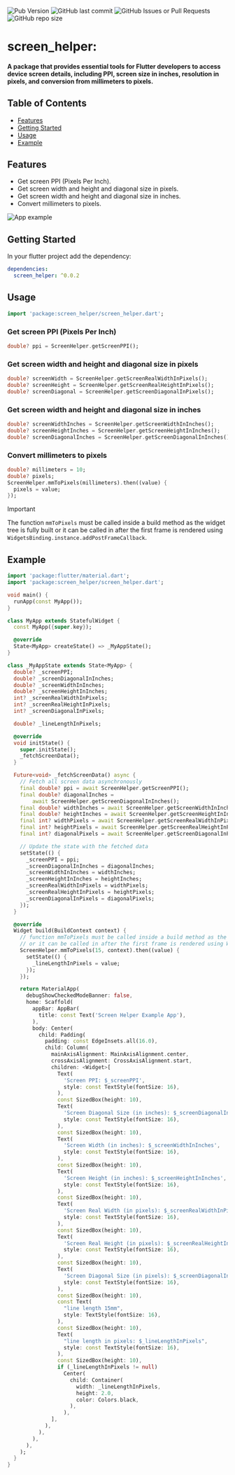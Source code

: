
![Pub Version](https://img.shields.io/pub/v/screen_helper?style=plastic)
![GitHub last commit](https://img.shields.io/github/last-commit/TOZXII/screen_helper?style=plastic)
![GitHub Issues or Pull Requests](https://img.shields.io/github/issues/TOZXII/screen_helper?style=plastic&label=Github%20Issues)
![GitHub repo size](https://img.shields.io/github/repo-size/TOZXII/screen_helper?style=plastic)



# screen_helper:


####  A package that provides essential tools for Flutter developers to access device screen details, including PPI, screen size in inches, resolution in pixels, and conversion from millimeters to pixels.

## Table of Contents
- [Features](#-features)
- [Getting Started](#-getting-Started)
- [Usage](#-usage)
- [Example](#-example)


## Features
- Get screen PPI (Pixels Per Inch).
- Get screen width and height and diagonal size in pixels.
- Get screen width and height and diagonal size in inches.
- Convert millimeters to pixels.

<img alt="App example" src="https://i.imgur.com/LpcK2jq.png" />

## Getting Started
In your flutter project add the dependency:

```yaml
dependencies:
  screen_helper: ^0.0.2
```

## Usage
```dart
import 'package:screen_helper/screen_helper.dart';
```

### Get screen PPI (Pixels Per Inch)
```dart
double? ppi = ScreenHelper.getScreenPPI();
```

### Get screen width and height and diagonal size in pixels
```dart
double? screenWidth = ScreenHelper.getScreenRealWidthInPixels();
double? screenHeight = ScreenHelper.getScreenRealHeightInPixels();
double? screenDiagonal = ScreenHelper.getScreenDiagonalInPixels();
```

### Get screen width and height and diagonal size in inches
```dart
double? screenWidthInches = ScreenHelper.getScreenWidthInInches();
double? screenHeightInches = ScreenHelper.getScreenHeightInInches();
double? screenDiagonalInches = ScreenHelper.getScreenDiagonalInInches();
```

### Convert millimeters to pixels
```dart
double? millimeters = 10;
double? pixels;
ScreenHelper.mmToPixels(millimeters).then((value) {
  pixels = value;
});
```
> [!IMPORTANT]
> The function `mmToPixels` must be called inside a build method as the widget tree is fully built or it can be called in after the first frame is rendered using `WidgetsBinding.instance.addPostFrameCallback`.


## Example
```dart
import 'package:flutter/material.dart';
import 'package:screen_helper/screen_helper.dart';

void main() {
  runApp(const MyApp());
}

class MyApp extends StatefulWidget {
  const MyApp({super.key});

  @override
  State<MyApp> createState() => _MyAppState();
}

class _MyAppState extends State<MyApp> {
  double? _screenPPI;
  double? _screenDiagonalInInches;
  double? _screenWidthInInches;
  double? _screenHeightInInches;
  int? _screenRealWidthInPixels;
  int? _screenRealHeightInPixels;
  int? _screenDiagonalInPixels;

  double? _lineLengthInPixels;

  @override
  void initState() {
    super.initState();
    _fetchScreenData();
  }

  Future<void> _fetchScreenData() async {
    // Fetch all screen data asynchronously
    final double? ppi = await ScreenHelper.getScreenPPI();
    final double? diagonalInches =
        await ScreenHelper.getScreenDiagonalInInches();
    final double? widthInches = await ScreenHelper.getScreenWidthInInches();
    final double? heightInches = await ScreenHelper.getScreenHeightInInches();
    final int? widthPixels = await ScreenHelper.getScreenRealWidthInPixels();
    final int? heightPixels = await ScreenHelper.getScreenRealHeightInPixels();
    final int? diagonalPixels = await ScreenHelper.getScreenDiagonalInPixels();

    // Update the state with the fetched data
    setState(() {
      _screenPPI = ppi;
      _screenDiagonalInInches = diagonalInches;
      _screenWidthInInches = widthInches;
      _screenHeightInInches = heightInches;
      _screenRealWidthInPixels = widthPixels;
      _screenRealHeightInPixels = heightPixels;
      _screenDiagonalInPixels = diagonalPixels;
    });
  }

  @override
  Widget build(BuildContext context) {
    // function mmToPixels must be called inside a build method as the widget tree is fully built
    // or it can be called in after the first frame is rendered using WidgetsBinding.instance.addPostFrameCallback
    ScreenHelper.mmToPixels(15, context).then((value) {
      setState(() {
        _lineLengthInPixels = value;
      });
    });

    return MaterialApp(
      debugShowCheckedModeBanner: false,
      home: Scaffold(
        appBar: AppBar(
          title: const Text('Screen Helper Example App'),
        ),
        body: Center(
          child: Padding(
            padding: const EdgeInsets.all(16.0),
            child: Column(
              mainAxisAlignment: MainAxisAlignment.center,
              crossAxisAlignment: CrossAxisAlignment.start,
              children: <Widget>[
                Text(
                  'Screen PPI: $_screenPPI',
                  style: const TextStyle(fontSize: 16),
                ),
                const SizedBox(height: 10),
                Text(
                  'Screen Diagonal Size (in inches): $_screenDiagonalInInches',
                  style: const TextStyle(fontSize: 16),
                ),
                const SizedBox(height: 10),
                Text(
                  'Screen Width (in inches): $_screenWidthInInches',
                  style: const TextStyle(fontSize: 16),
                ),
                const SizedBox(height: 10),
                Text(
                  'Screen Height (in inches): $_screenHeightInInches',
                  style: const TextStyle(fontSize: 16),
                ),
                const SizedBox(height: 10),
                Text(
                  'Screen Real Width (in pixels): $_screenRealWidthInPixels',
                  style: const TextStyle(fontSize: 16),
                ),
                const SizedBox(height: 10),
                Text(
                  'Screen Real Height (in pixels): $_screenRealHeightInPixels',
                  style: const TextStyle(fontSize: 16),
                ),
                const SizedBox(height: 10),
                Text(
                  'Screen Diagonal Size (in pixels): $_screenDiagonalInPixels',
                  style: const TextStyle(fontSize: 16),
                ),
                const SizedBox(height: 10),
                const Text(
                  "line length 15mm",
                  style: TextStyle(fontSize: 16),
                ),
                const SizedBox(height: 10),
                Text(
                  "line length in pixels: $_lineLengthInPixels",
                  style: const TextStyle(fontSize: 16),
                ),
                const SizedBox(height: 10),
                if (_lineLengthInPixels != null)
                  Center(
                    child: Container(
                      width: _lineLengthInPixels,
                      height: 2.0,
                      color: Colors.black,
                    ),
                  ),
              ],
            ),
          ),
        ),
      ),
    );
  }
}
```


